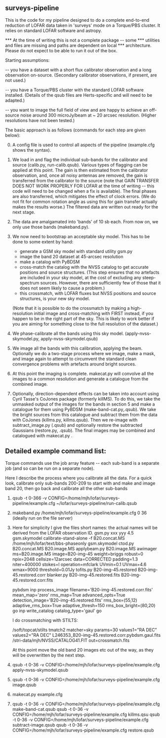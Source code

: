 surveys-pipeline
----------------

This is the code for my pipeline designed to do a complete end-to-end
reduction of LOFAR data taken in 'surveys' mode on a Torque/PBS
cluster. It relies on standard LOFAR software and astropy.

*** At the time of writing this is not a complete package -- some
*** utilities and files are missing and paths are dependent on local
*** architecture. Please do not expect to be able to run it out of the box.

Starting assumptions:

-- you have a dataset with a short flux calibrator observation and a
   long observation on-source. (Secondary calibrator observations, if
   present, are not used.)

-- you have a Torque/PBS cluster with the standard LOFAR software
   installed. (Details of the qsub files are Herts-specific and will
   need to be adapted.)

-- you want to image the full field of view and are happy to achieve
   an off-source noise around 300 microJy/beam at ~ 20 arcsec
   resolution. (Higher resolutions have not been tested.)

The basic approach is as follows (commands for each step are given below):

0. A config file is used to control all aspects of the pipeline
   (example.cfg shows the syntax).

1. We load in and flag the individual sub-bands for the calibrator and
   source (calib.py, run-calib.qsub). Various types of flagging can be
   applied at this point. The gain is then estimated from the
   calibrator observation, and, once all noisy antennas are removed,
   the gain is transferred from the calibrator to the source (note
   that GAIN TRANSFER DOES NOT WORK PROPERLY FOR LOFAR at the time of
   writing -- this code will need to be changed when a fix is
   available). The final phases are also transferred, which mitigates
   the effect of clock errors. (We do not fit for common rotation
   angle as using this for gain transfer actually makes the results
   worse.) The filtered data are written out ready for the next stage.

2. The data are amalgamated into 'bands' of 10 sb each. From now on,
   we only use those bands (makeband.py).

3. We now need to bootstrap an acceptable sky model. This has to be
   done to some extent by hand:

   * generate a GSM sky model with standard utility gsm.py
   * image the band 20 dataset at 45-arcsec resolution
   * make a catalog with PyBDSM
   * cross-match the catalog with the NVSS catalog to get accurate
     positions and source structures. (This step ensures that no
     artefacts are included in your sky model, at the cost of
     excluding any steep-spectrum sources. However, there are
     sufficiently few of those that it does not seem likely to cause a
     problem.)
   * this crossmatch, with LOFAR fluxes but NVSS positions and source
     structures, is your new sky model.

   (Note that it is possible to do the crossmatch by making a
   high-resolution initial image and cross-matching with FIRST
   instead, if you happen to be in the right part of the sky. This is
   likely to work better if you are aiming for something close to the
   full resolution of the dataset.)

4. We phase-calibrate all the bands using this sky model.
   (apply-nvss-skymodel.py, apply-nvss-skymodel.qsub)

5. We image all the bands with this calibration, applying the beam.
   Optionally we do a two-stage process where we image, make a mask,
   and image again to attempt to circumvent the standard clean
   convergence problems with artefacts around bright sources.

6. At this point the imaging is complete. makecat.py will convolve all
   the images to a common resolution and generate a catalogue from the
   combined image.

7. Optionally, direction-dependent effects can be taken into account
   using Cyril Tasse's CoJones package (formerly killMS). To do this,
   we take the unmasked output of the images for the bands in section
   5 and make a catalogue for them using PyBDSM
   (make-band-cat.py,.qsub). We take the bright sources from this
   catalogue and subtract them from the data with CoJones (killms.py,
   killms.qsub). Then we re-image with subtract_image.py (.qsub) and
   optionally restore the subtracted Gaussians (restore.py, .qsub).
   The final images may be combined and catalogued with makecat.py . 

Detailed example command list:
------------------------------

Torque commands use the job array feature -- each sub-band is a
separate job (and so can be run on a separate node).

Here I describe the process where you calibrate all the data. For a
quick look, calibrate only sub-bands 200-209 to start with and make
and image band 20, then go back and calibrate all the other sub-bands

1. qsub -t 0-366 -v CONFIG=/home/mjh/lofar/surveys-pipeline/example.cfg ~/lofar/surveys-pipeline/run-calib.qsub

2. makeband.py /home/mjh/lofar/surveys-pipeline/example.cfg 0 36
   (ideally run on the file server)

3. Here for simplicity I give the files short names: the actual names
   will be derived from the LOFAR observation ID.
   gsm.py xxx yyy 4.5 gsm.skymodel
   calibrate-stand-alone -f B20.concat.MS /home/mjh/lofar/text/bbs-phaseonly gsm.skymodel
   ctod.py B20.concat.MS B20.image.MS
   applybeam.py B20.image.MS
   awimager ms=B20.image.MS image=B20-img-45 weight=briggs robust=0 npix=2048 cellsize=12arcsec data=CORRECTED padding=1.3 niter=400000 stokes=I operation=mfclark UVmin=0.1 UVmax=4.6 wmax=9000 threshold=0.01Jy
   tofits.py B20-img-45.restored B20-img-45.restored.corr
   blanker.py B20-img-45.restored.fits B20-img-45.restored.corr.fits

   pybdsm
   inp process_image
   filename='B20-img-45.restored.corr.fits'
   mean_map='zero'
   rms_map=True
   advanced_opts=True
   detection_image='B20-img-45.restored.fits'
   rms_box=(55,12)
   adaptive_rms_box=True
   adaptive_thresh=150
   rms_box_bright=(80,20)
   go
   inp write_catalog
   catalog_type='gaul'
   go

   I do crossmatching with STILTS:

   /soft/topcat/stilts tmatch2 matcher=sky params=30 values1="RA DEC" values2="RA DEC" L246353_B20-img-45.restored.corr.pybdsm.gaul.fits /stri-data/mjh/NVSS/CATALOG41.FIT out=crossmatch.fits

   At this point move the old band 20 images etc out of the way, as
   they will be overwritten by the next step.

4. qsub -t 0-36 -v CONFIG=/home/mjh/lofar/surveys-pipeline/example.cfg apply-nvss-skymodel.qsub

5. qsub -t 0-36 -v CONFIG=/home/mjh/lofar/surveys-pipeline/example.cfg image.qsub

6. makecat.py example.cfg

7. qsub -t 0-36 -v CONFIG=/home/mjh/lofar/surveys-pipeline/example.cfg make-band-cat.qsub
   qsub -t 0-36 -v CONFIG=/home/mjh/lofar/surveys-pipeline/example.cfg killms.qsu
   qsub -t 0-36 -v CONFIG=/home/mjh/lofar/surveys-pipeline/example.cfg subtract-image.qsub
   qsub -t 0-36 -v CONFIG=/home/mjh/lofar/surveys-pipeline/example.cfg restore.qsub

